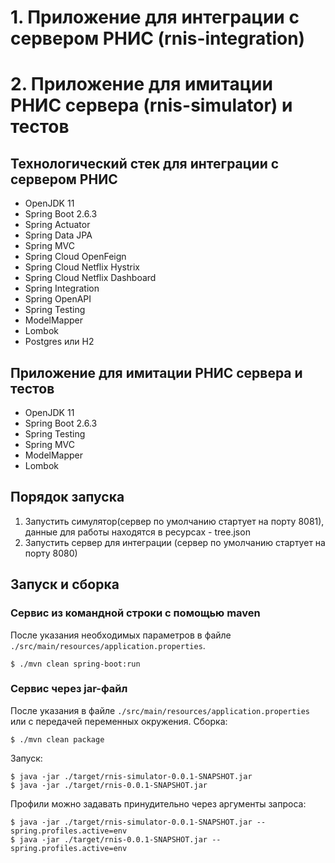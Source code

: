 # 1. Приложение для интеграции с сервером РНИС (rnis-integration)
# 2. Приложение для имитации РНИС сервера (rnis-simulator) и тестов

## Технологический стек для интеграции с сервером РНИС
* OpenJDK 11
* Spring Boot 2.6.3
* Spring Actuator
* Spring Data JPA
* Spring MVC
* Spring Cloud OpenFeign
* Spring Cloud Netflix Hystrix
* Spring Cloud Netflix Dashboard
* Spring Integration
* Spring OpenAPI
* Spring Testing
* ModelMapper
* Lombok
* Postgres или H2

## Приложение для имитации РНИС сервера и тестов
* OpenJDK 11
* Spring Boot 2.6.3
* Spring Testing
* Spring MVC
* ModelMapper
* Lombok

## Порядок запуска

1. Запустить симулятор(сервер по умолчанию стартует на порту 8081),
данные для работы находятся в ресурсах - tree.json
2. Запустить сервер для интеграции (сервер по умолчанию стартует на порту 8080)

## Запуск и сборка
### Сервис из командной строки с помощью maven
После указания необходимых параметров в файле `./src/main/resources/application.properties`.
```shell script
$ ./mvn clean spring-boot:run
```

### Сервис через jar-файл
После указания в файле `./src/main/resources/application.properties` или с передачей переменных окружения.
Сборка:
```shell script
$ ./mvn clean package
```

Запуск:
```shell script
$ java -jar ./target/rnis-simulator-0.0.1-SNAPSHOT.jar
$ java -jar ./target/rnis-0.0.1-SNAPSHOT.jar
```

Профили можно задавать принудительно через аргументы запроса:
```shell script
$ java -jar ./target/rnis-simulator-0.0.1-SNAPSHOT.jar --spring.profiles.active=env
$ java -jar ./target/rnis-0.0.1-SNAPSHOT.jar --spring.profiles.active=env
```